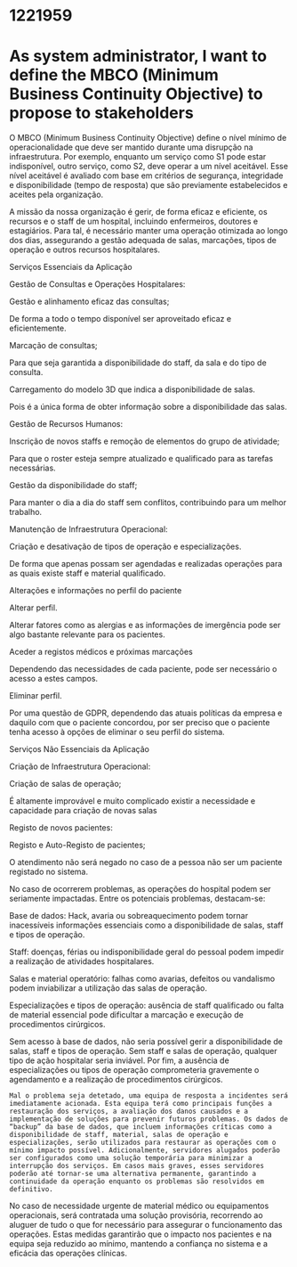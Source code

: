 # 1221959 
# As system administrator, I want to define the MBCO (Minimum Business Continuity Objective) to propose to stakeholders

O MBCO (Minimum Business Continuity Objective) define o nível mínimo de operacionalidade que deve ser mantido durante uma disrupção na infraestrutura. Por exemplo, enquanto um serviço como S1 pode estar indisponível, outro serviço, como S2, deve operar a um nível aceitável. Esse nível aceitável é avaliado com base em critérios de segurança, integridade e disponibilidade (tempo de resposta) que são previamente estabelecidos e aceites pela organização. 

A missão da nossa organização é gerir, de forma eficaz e eficiente, os recursos e o staff de um hospital, incluindo enfermeiros, doutores e estagiários. Para tal, é necessário manter uma operação otimizada ao longo dos dias, assegurando a gestão adequada de salas, marcações, tipos de operação e outros recursos hospitalares. 

Serviços Essenciais da Aplicação 

Gestão de Consultas e Operações Hospitalares:  

Gestão e alinhamento eficaz das consultas; 

De forma a todo o tempo disponível ser aproveitado eficaz e eficientemente. 

Marcação de consultas; 

Para que seja garantida a disponibilidade do staff, da sala e do tipo de consulta. 

Carregamento do modelo 3D que indica a disponibilidade de salas. 

Pois é a única forma de obter informação sobre a disponibilidade das salas.		 

Gestão de Recursos Humanos: 

Inscrição de novos staffs e remoção de elementos do grupo de atividade;   

Para que o roster esteja sempre atualizado e qualificado para as tarefas necessárias. 

Gestão da disponibilidade do staff; 

Para manter o dia a dia do staff sem conflitos, contribuindo para um melhor trabalho. 

Manutenção de Infraestrutura Operacional: 

Criação e desativação de tipos de operação e especializações. 

De forma que apenas possam ser agendadas e realizadas operações para as quais existe staff e material qualificado. 

Alterações e informações no perfil do paciente 

Alterar perfil. 

Alterar fatores como as alergias e as informações de imergência pode ser algo bastante relevante para os pacientes. 

Aceder a registos médicos e próximas marcações 

Dependendo das necessidades de cada paciente, pode ser necessário o acesso a estes campos. 

Eliminar perfil. 

Por uma questão de GDPR, dependendo das atuais políticas da empresa e daquilo com que o paciente concordou, por ser preciso que o paciente tenha acesso à opções de eliminar o seu perfil do sistema. 

 

 

Serviços Não Essenciais da Aplicação 

 

Criação de Infraestrutura Operacional: 

Criação de salas de operação; 

É altamente improvável e muito complicado existir a necessidade e capacidade para criação de novas salas 

 

Registo de novos pacientes: 

Registo e Auto-Registo de pacientes; 

O atendimento não será negado no caso de a pessoa não ser um paciente registado no sistema. 

 

No caso de ocorrerem problemas, as operações do hospital podem ser seriamente impactadas. Entre os potenciais problemas, destacam-se: 

Base de dados: Hack, avaria ou sobreaquecimento podem tornar inacessíveis informações essenciais como a disponibilidade de salas, staff e tipos de operação. 

Staff: doenças, férias ou indisponibilidade geral do pessoal podem impedir a realização de atividades hospitalares. 

Salas e material operatório: falhas como avarias, defeitos ou vandalismo podem inviabilizar a utilização das salas de operação. 

Especializações e tipos de operação: ausência de staff qualificado ou falta de material essencial pode dificultar a marcação e execução de procedimentos cirúrgicos. 

 

Sem acesso à base de	 dados, não seria possível gerir a disponibilidade de salas, staff e tipos de operação. Sem staff e salas de operação, qualquer tipo de ação hospitalar seria inviável. Por fim, a ausência de especializações ou tipos de operação comprometeria gravemente o agendamento e a realização de procedimentos cirúrgicos. 

 	Mal o problema seja detetado, uma equipa de resposta a incidentes será imediatamente acionada. Esta equipa terá como principais funções a restauração dos serviços, a avaliação dos danos causados e a implementação de soluções para prevenir futuros problemas. Os dados de “backup” da base de dados, que incluem informações críticas como a disponibilidade de staff, material, salas de operação e especializações, serão utilizados para restaurar as operações com o mínimo impacto possível. Adicionalmente, servidores alugados poderão ser configurados como uma solução temporária para minimizar a interrupção dos serviços. Em casos mais graves, esses servidores poderão até tornar-se uma alternativa permanente, garantindo a continuidade da operação enquanto os problemas são resolvidos em definitivo. 

No caso de necessidade urgente de material médico ou equipamentos operacionais, será contratada uma solução provisória, recorrendo ao aluguer de tudo o que for necessário para assegurar o funcionamento das operações. Estas medidas garantirão que o impacto nos pacientes e na equipa seja reduzido ao mínimo, mantendo a confiança no sistema e a eficácia das operações clínicas. 